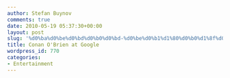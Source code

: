 ```yaml
---
author: Stefan Buynov
comments: true
date: 2010-05-19 05:37:30+00:00
layout: post
slug: '%d0%ba%d0%be%d0%bd%d0%b0%d0%bd-%d0%be%d0%b1%d1%80%d0%b0%d1%8f%d0%bd-%d0%b2-google'
title: Conan O'Brien at Google
wordpress_id: 770
categories:
- Entertainment
---
```


<object width="640" height="385"><param name="movie" value="http://www.youtube.com/v/u7TwqpWiY5s&hl=en_US&fs=1&rel=0"></param><param name="allowFullScreen" value="true"></param><param name="allowscriptaccess" value="always"></param><embed src="http://www.youtube.com/v/u7TwqpWiY5s&hl=en_US&fs=1&rel=0" type="application/x-shockwave-flash" allowscriptaccess="always" allowfullscreen="true" width="640" height="385"></embed></object>
